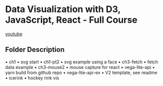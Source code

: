 # Data Visualization with D3, JavaScript, React - Full Course
[youtube](https://www.youtube.com/watch?v=2LhoCfjm8R4&t=3009s)
## Folder Description
• ch1
  • svg start
• ch1-pt2
  • svg example using a face
• ch3-fetch
  • fetch data example
• ch3-mouse2
  • mouse capture for react
• vega-lite-api
  • yarn build from github repo
• vega-lite-api-ex
  • V2 template, see readme
• icerink
  • hockey rink vis
